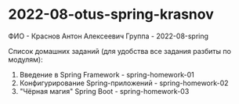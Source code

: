 # 2022-08-otus-spring-krasnov

ФИО - Краснов Антон Алексеевич
Группа - 2022-08-spring

Список домашних заданий (для удобства все задания разбиты по модулям):
1. Введение в Spring Framework -  spring-homework-01
2. Конфигурирование Spring-приложений -  spring-homework-02
3. "Чёрная магия" Spring Boot - spring-homework-03